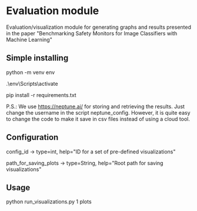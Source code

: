 # Evaluation module
Evaluation/visualization module for generating graphs and results presented in the paper "Benchmarking Safety Monitors for Image Classifiers with Machine Learning"

## Simple installing
python -m venv env

.\env\Scripts\activate

pip install -r requirements.txt

P.S.: We use https://neptune.ai/ for storing and retrieving the results. Just change the username in the script neptune_config. However, it is quite easy to change the code to make it save in csv files instead of using a cloud tool.

## Configuration
config_id -> type=int, help="ID for a set of pre-defined visualizations"

path_for_saving_plots -> type=String, help="Root path for saving visualizations"

## Usage
python run_visualizations.py 1 plots
